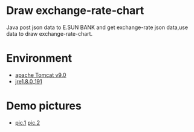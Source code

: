 # Draw exchange-rate-chart
Java post json data to E.SUN BANK and get exchange-rate json data,use data to draw exchange-rate-chart.

# Environment
* [apache Tomcat v9.0](https://tomcat.apache.org/download-90.cgi) 
* [jre1.8.0_191](https://www.oracle.com/technetwork/java/javase/downloads/index.html)

# Demo pictures
* [pic.1](https://imgur.com/cWPkJl8) [pic.2](https://imgur.com/mZQhI4D)
